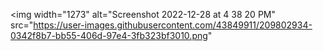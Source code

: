 <img width="1273" alt="Screenshot 2022-12-28 at 4 38 20 PM" src="https://user-images.githubusercontent.com/43849911/209802934-0342f8b7-bb55-406d-97e4-3fb323bf3010.png"
